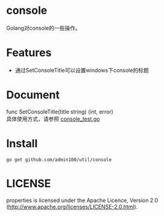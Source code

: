 console
==========

Golang对console的一些操作。  

Features
==========

 - 通过SetConsoleTitle可以设置windows下console的标题

Document
=========

func SetConsoleTitle(title string) (int, error)  
具体使用方式，请参照 [console_test.go][1]

Install
==========

    go get github.com/admin100/util/console

LICENSE
==========

properties is licensed under the Apache Licence, Version 2.0 (http://www.apache.org/licenses/LICENSE-2.0.html).


  [1]: https://github.com/admin100/util/blob/master/console/console_test.go